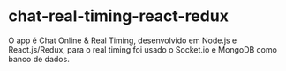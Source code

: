 # chat-real-timing-react-redux
O app é Chat Online &amp; Real Timing, desenvolvido em Node.js e React.js/Redux, para o real timing foi usado o Socket.io e MongoDB como banco de dados.
